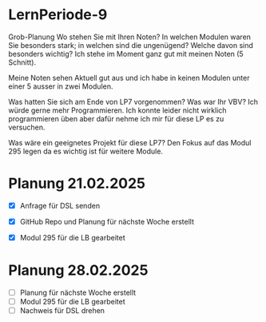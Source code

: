 # LernPeriode-9


Grob-Planung Wo stehen Sie mit Ihren Noten? In welchen Modulen waren Sie besonders stark; in welchen sind die ungenügend? Welche davon sind besonders wichtig? Ich stehe im Moment ganz gut mit meinen Noten (5 Schnitt).

Meine Noten sehen Aktuell gut aus und ich habe in keinen Modulen unter einer 5 ausser in zwei Modulen.

Was hatten Sie sich am Ende von LP7 vorgenommen? Was war Ihr VBV? Ich würde gerne mehr Programmieren. Ich konnte leider nicht wirklich programmieren üben aber dafür nehme ich mir für diese LP es zu versuchen.

Was wäre ein geeignetes Projekt für diese LP7? Den Fokus auf das Modul 295 legen da es wichtig ist für weitere Module.


# Planung 21.02.2025
- [x] Anfrage für DSL senden
- [x] GitHub Repo und Planung für nächste Woche erstellt
- [x] Modul 295 für die LB gearbeitet


# Planung 28.02.2025
- [ ] Planung für nächste Woche erstellt
- [ ] Modul 295 für die LB gearbeitet
- [ ] Nachweis für DSL drehen
